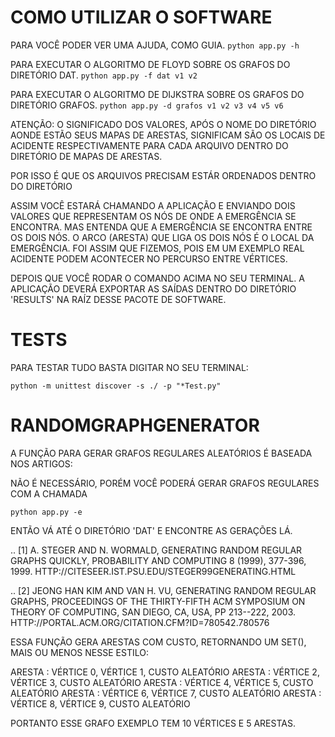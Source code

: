 # COMO UTILIZAR O SOFTWARE

PARA VOCÊ PODER VER UMA AJUDA, COMO GUIA.
`python app.py -h`

PARA EXECUTAR O ALGORITMO DE FLOYD SOBRE OS GRAFOS DO DIRETÓRIO DAT.
`python app.py -f dat v1 v2`

PARA EXECUTAR O ALGORITMO DE DIJKSTRA SOBRE OS GRAFOS DO DIRETÓRIO GRAFOS.
`python app.py -d grafos v1 v2 v3 v4 v5 v6`

ATENÇÃO: O SIGNIFICADO DOS VALORES, APÓS O NOME DO DIRETÓRIO AONDE ESTÃO SEUS
MAPAS DE ARESTAS, SIGNIFICAM SÃO OS LOCAIS DE ACIDENTE RESPECTIVAMENTE PARA CADA
ARQUIVO DENTRO DO DIRETÓRIO DE MAPAS DE ARESTAS.

POR ISSO É QUE OS ARQUIVOS PRECISAM ESTÁR ORDENADOS DENTRO DO DIRETÓRIO

ASSIM VOCÊ ESTARÁ CHAMANDO A APLICAÇÃO E ENVIANDO DOIS VALORES QUE REPRESENTAM
OS NÓS DE ONDE A EMERGÊNCIA SE ENCONTRA. MAS ENTENDA QUE A EMERGÊNCIA SE
ENCONTRA ENTRE OS DOIS NÓS. O ARCO (ARESTA) QUE LIGA OS DOIS NÓS É O LOCAL DA
EMERGÊNCIA. FOI ASSIM QUE FIZEMOS, POIS EM UM EXEMPLO REAL ACIDENTE PODEM
ACONTECER NO PERCURSO ENTRE VÉRTICES.

DEPOIS QUE VOCÊ RODAR O COMANDO ACIMA NO SEU TERMINAL. A APLICAÇÃO DEVERÁ
EXPORTAR AS SAÍDAS DENTRO DO DIRETÓRIO 'RESULTS' NA RAÍZ DESSE PACOTE DE
SOFTWARE.

# TESTS

PARA TESTAR TUDO BASTA DIGITAR NO SEU TERMINAL:

`python -m unittest discover -s ./ -p "*Test.py"`

# RANDOMGRAPHGENERATOR

A FUNÇÃO PARA GERAR GRAFOS REGULARES ALEATÓRIOS É BASEADA NOS ARTIGOS:

NÃO É NECESSÁRIO, PORÉM VOCÊ PODERÁ GERAR GRAFOS REGULARES COM A CHAMADA

`python app.py -e`

ENTÃO VÁ ATÉ O DIRETÓRIO 'DAT' E ENCONTRE AS GERAÇÕES LÁ.

.. [1] A. STEGER AND N. WORMALD, GENERATING RANDOM REGULAR GRAPHS QUICKLY,
PROBABILITY AND COMPUTING 8 (1999), 377-396, 1999.
HTTP://CITESEER.IST.PSU.EDU/STEGER99GENERATING.HTML

.. [2] JEONG HAN KIM AND VAN H. VU, GENERATING RANDOM REGULAR GRAPHS,
PROCEEDINGS OF THE THIRTY-FIFTH ACM SYMPOSIUM ON THEORY OF COMPUTING, SAN DIEGO,
CA, USA, PP 213--222, 2003. HTTP://PORTAL.ACM.ORG/CITATION.CFM?ID=780542.780576

ESSA FUNÇÃO GERA ARESTAS COM CUSTO, RETORNANDO UM SET(), MAIS OU MENOS NESSE
ESTILO:

ARESTA : VÉRTICE 0, VÉRTICE 1, CUSTO ALEATÓRIO ARESTA : VÉRTICE 2, VÉRTICE 3,
CUSTO ALEATÓRIO ARESTA : VÉRTICE 4, VÉRTICE 5, CUSTO ALEATÓRIO ARESTA : VÉRTICE
6, VÉRTICE 7, CUSTO ALEATÓRIO ARESTA : VÉRTICE 8, VÉRTICE 9, CUSTO ALEATÓRIO

PORTANTO ESSE GRAFO EXEMPLO TEM 10 VÉRTICES E 5 ARESTAS.
